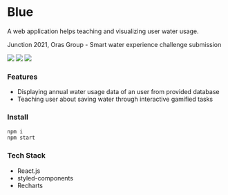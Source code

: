 # Blue
A web application helps teaching and visualizing user water usage. 

Junction 2021, Oras Group - Smart water experience challenge submission

![](https://i.imgur.com/2uz7y47.png)
![](https://i.imgur.com/XcYY9Hc.png)
![](https://i.imgur.com/Uo3NL6P.png)   
### Features
- Displaying annual water usage data of an user from provided database
- Teaching user about saving water through interactive gamified tasks 
### Install
```sh
npm i
npm start
``` 
### Tech Stack
- React.js
- styled-components
- Recharts
